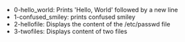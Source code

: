 * 0-hello_world: Prints 'Hello, World' followed by a new line
* 1-confused_smiley: prints confused smiley
* 2-hellofile: Displays the content of the /etc/passwd file
* 3-twofiles: Displays content of two files
